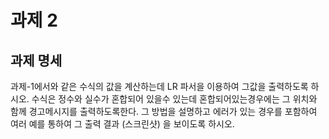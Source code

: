 # 과제 2
## 과제 명세
과제-1에서와 같은 수식의 값을 계산하는데 LR 파서을 이용하여 그값을 출력하도록 하시오. 수식은 정수와 실수가 혼합되어 있을수 있는데 혼합되어있는경우에는 그 위치와 함께 경고메시지를 출력하도록한다. 그 방법을 설명하고 에러가 있는 경우를 포함하여 여러 예를 통하여 그 출력 결과 (스크린샷) 을 보이도록 하시오.

